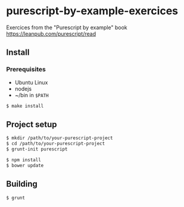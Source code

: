 purescript-by-example-exercices
===============================

Exercices from the "Purescript by example" book https://leanpub.com/purescript/read

## Install

### Prerequisites

* Ubuntu Linux
* nodejs
* ~/bin in `$PATH`

```sh
$ make install
```

## Project setup

```sh
$ mkdir /path/to/your-purescript-project
$ cd /path/to/your-purescript-project
$ grunt-init purescript

$ npm install
$ bower update
```

## Building 

```sh
$ grunt
```

